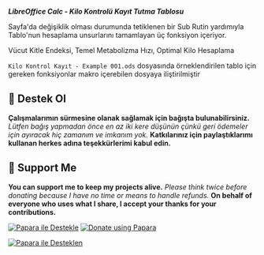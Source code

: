 ***LibreOffice Calc - Kilo Kontrolü Kayıt Tutma Tablosu***

Sayfa'da değişiklik olması durumunda tetiklenen bir Sub Rutin yardımıyla
Tablo'nun hesaplama unsurlarını tamamlayan üç fonksiyon içeriyor.

Vücut Kitle Endeksi, Temel Metabolizma Hızı, Optimal Kilo Hesaplama

```Kilo Kontrol Kayıt - Example 001.ods``` dosyasında örneklendirilen
tablo için gereken fonksiyonlar makro içerebilen dosyaya iliştirilmiştir

## 🎁 Destek Ol
**Çalışmalarımın sürmesine olanak sağlamak için bağışta bulunabilirsiniz.**
*Lütfen bağış yapmadan önce en az iki kere düşünün çünkü geri ödemeler için ayıracak hiç zamanım ve imkanım yok.*
**Katkılarınız için paylaştıklarımı kullanan herkes adına teşekkürlerimi kabul edin.**

## 🎁 Support Me
**You can support me to keep my projects alive.**
*Please think twice before donating because I have no time or means to handle refunds.*
**On behalf of everyone who uses what I share, I accept your thanks for your contributions.**

[![Papara ile Destekle](https://img.shields.io/badge/Bağış%20Yap-%E2%9D%A4-blue)](https://ppr.ist/1T9dx8tUT)
[![Donate using Papara](https://img.shields.io/badge/Donate-%E2%9D%A4-blue)](https://ppr.ist/1T9dx8tUT)

[![Papara ile Desteklen](1513592797QR.png)](https://ppr.ist/1T99dYF5X)
